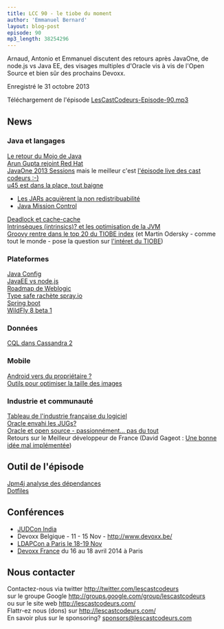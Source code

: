 ```yaml
---
title: LCC 90 - le tiobe du moment
author: 'Emmanuel Bernard'
layout: blog-post
episode: 90
mp3_length: 38254296
---
```


Arnaud, Antonio et Emmanuel discutent des retours après JavaOne, de node.js vs Java EE, des
visages multiples d'Oracle vis à vis de l'Open Source et bien sûr des prochains Devoxx.

Enregistré le 31 octobre 2013

Téléchargement de l'épisode [LesCastCodeurs-Episode-90.mp3](http://traffic.libsyn.com/lescastcodeurs/LesCastCodeurs-Episode-90.mp3)

## News

###  Java et langages

[Le retour du Mojo de Java](http://www.infoq.com/articles/javaone2013-roundup)  
[Arun Gupta rejoint Red Hat](http://blog.arungupta.me/2013/10/farewell-from-oracle/)  
[JavaOne 2013 Sessions](http://t.co/PcK4g7Lbms)  mais le meilleur c'est [l'épisode live des cast codeurs :-)](http://lescastcodeurs.com/2013/10/07/lcc-88-special-javaone-2013/)  
[u45 est dans la place, tout baigne](http://www.oracle.com/technetwork/java/javase/7u45-relnotes-2016950.html)  

* [Les JARs acquièrent la non redistribuabilité](http://www.oracle.com/technetwork/java/javase/7u45-relnotes-2016950.html#newft)  
* [Java Mission Control](http://www.oracle.com/technetwork/java/javaseproducts/mission-control/index.html)  

[Deadlock et cache-cache](http://javaeesupportpatterns.blogspot.de/2013/01/java-concurrency-hidden-thread-deadlocks.html)  
[Intrinsèques (intrinsics)? et les optimisation de la JVM](http://bad-concurrency.blogspot.co.uk/2012/08/arithmetic-overflow-and-intrinsics.html)  
[Groovy rentre dans le top 20 du TIOBE index](http://glaforge.appspot.com/article/groovy-enters-top-20-of-the-tiobe-language-index) (et Martin Odersky - comme tout le monde - pose la question sur [l'intéret du TIOBE](https://twitter.com/odersky/status/388647165800636417))  

###  Plateformes

[Java Config](https://t.co/sF25xi7u9H)  
[JavaEE vs node.js](http://feedly.com/k/HeP63M)  
[Roadmap de Weblogic](http://technology.amis.nl/2013/10/20/the-road-ahead-for-weblogic-12c/)  
[Type safe rachète spray.io](http://www.marketwired.com/press-release/Typesafe-Reactive-Platform-Acquires-New-High-Performance-HTTP-Foundation-1841738.htm)  
[Spring boot](http://bit.ly/16x8kf4)  
[WildFly 8 beta 1](https://community.jboss.org/wiki/WildFly800Beta1ReleaseNotes)  

### Données

[CQL dans Cassandra 2](http://www.slideshare.net/pcmanus/cassandra-eu-state-of-cql)  

### Mobile

[Android vers du propriétaire ?](http://arstechnica.com/gadgets/2013/10/googles-iron-grip-on-android-controlling-open-source-by-any-means-necessary/)  
[Outils pour optimiser la taille des images](http://addyosmani.com/blog/image-optimization-tools/)  

### Industrie et communauté

[Tableau de l'industrie française du logiciel](http://www.oezratty.net/wordpress/2013/industrie-francaise-logiciel/)  
[Oracle envahi les JUGs?](http://markmail.org/message/xa27gx7hdmh4ffqv?q=jug-leaders+list:net.java.dev.jugs.jug-leaders)  
[Oracle et open source - passionnément... pas du tout](http://readwrite.com/2013/10/15/oracle-opens-both-barrels-on-open-source-software-in-military-whitepaper#awesm=~okrkWxXPf8Jbur)  
Retours sur le Meilleur développeur de France (David Gageot : [Une bonne idée mal implémentée](http://blog.javabien.net/2013/10/11/meilleur-de-dev-de-france-1023/))  

##  Outil de l'épisode

[Jpm4j analyse des dépendances](http://jpm4j.org)  
[Dotfiles](http://net.tutsplus.com/tutorials/tools-and-tips/setting-up-a-mac-dev-machine-from-zero-to-hero-with-dotfiles/)  

##  Conférences

* [JUDCon India](http://www.jboss.org/events/JUDCon/2014/india)  
* Devoxx Belgique - 11 - 15 Nov - <http://www.devoxx.be/>  
* [LDAPCon a Paris le 18-19 Nov](http://ldapcon.org)
* [Devoxx France](http://devoxx.fr) du 16 au 18 avril 2014 à Paris

## Nous contacter

Contactez-nous via twitter <http://twitter.com/lescastcodeurs>  
sur le groupe Google <http://groups.google.com/group/lescastcodeurs>  
ou sur le site web <http://lescastcodeurs.com/>  
Flattr-ez nous (dons) sur <http://lescastcodeurs.com/>  
En savoir plus sur le sponsoring? sponsors@lescastcodeurs.com
